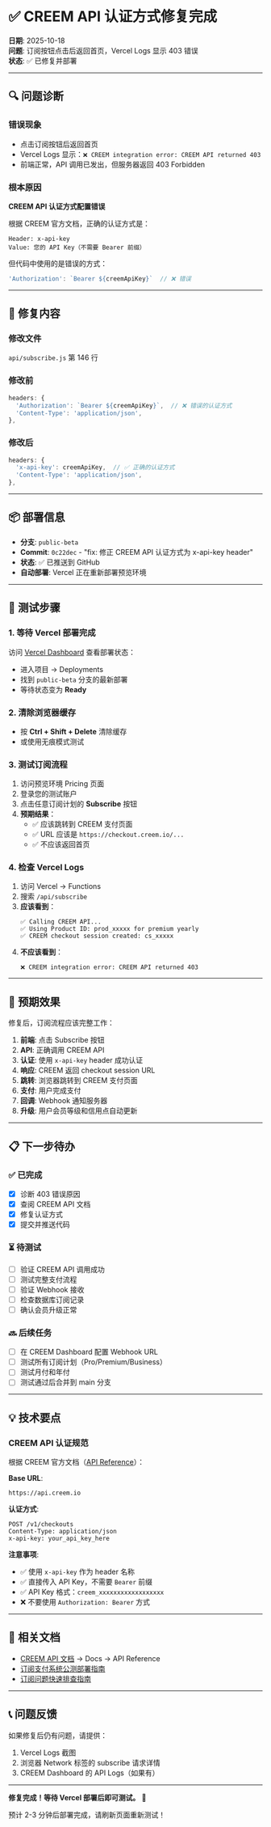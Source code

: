 # ✅ CREEM API 认证方式修复完成

**日期**: 2025-10-18  
**问题**: 订阅按钮点击后返回首页，Vercel Logs 显示 403 错误  
**状态**: ✅ 已修复并部署

---

## 🔍 问题诊断

### 错误现象
- 点击订阅按钮后返回首页
- Vercel Logs 显示：`❌ CREEM integration error: CREEM API returned 403`
- 前端正常，API 调用已发出，但服务器返回 403 Forbidden

### 根本原因
**CREEM API 认证方式配置错误**

根据 CREEM 官方文档，正确的认证方式是：
```
Header: x-api-key
Value: 您的 API Key（不需要 Bearer 前缀）
```

但代码中使用的是错误的方式：
```javascript
'Authorization': `Bearer ${creemApiKey}`  // ❌ 错误
```

---

## 🔧 修复内容

### 修改文件
`api/subscribe.js` 第 146 行

### 修改前
```javascript
headers: {
  'Authorization': `Bearer ${creemApiKey}`,  // ❌ 错误的认证方式
  'Content-Type': 'application/json',
},
```

### 修改后
```javascript
headers: {
  'x-api-key': creemApiKey,  // ✅ 正确的认证方式
  'Content-Type': 'application/json',
},
```

---

## 📦 部署信息

- **分支**: `public-beta`
- **Commit**: `0c22dec` - "fix: 修正 CREEM API 认证方式为 x-api-key header"
- **状态**: ✅ 已推送到 GitHub
- **自动部署**: Vercel 正在重新部署预览环境

---

## 🧪 测试步骤

### 1. 等待 Vercel 部署完成

访问 [Vercel Dashboard](https://vercel.com/dashboard) 查看部署状态：
- 进入项目 → Deployments
- 找到 `public-beta` 分支的最新部署
- 等待状态变为 **Ready**

### 2. 清除浏览器缓存

- 按 **Ctrl + Shift + Delete** 清除缓存
- 或使用无痕模式测试

### 3. 测试订阅流程

1. 访问预览环境 Pricing 页面
2. 登录您的测试账户
3. 点击任意订阅计划的 **Subscribe** 按钮
4. **预期结果**：
   - ✅ 应该跳转到 CREEM 支付页面
   - ✅ URL 应该是 `https://checkout.creem.io/...`
   - ✅ 不应该返回首页

### 4. 检查 Vercel Logs

1. 访问 Vercel → Functions
2. 搜索 `/api/subscribe`
3. **应该看到**：
   ```
   ✅ Calling CREEM API...
   ✅ Using Product ID: prod_xxxxx for premium yearly
   ✅ CREEM checkout session created: cs_xxxxx
   ```
4. **不应该看到**：
   ```
   ❌ CREEM integration error: CREEM API returned 403
   ```

---

## 🎯 预期效果

修复后，订阅流程应该完整工作：

1. **前端**: 点击 Subscribe 按钮
2. **API**: 正确调用 CREEM API
3. **认证**: 使用 `x-api-key` header 成功认证
4. **响应**: CREEM 返回 checkout session URL
5. **跳转**: 浏览器跳转到 CREEM 支付页面
6. **支付**: 用户完成支付
7. **回调**: Webhook 通知服务器
8. **升级**: 用户会员等级和信用点自动更新

---

## 📋 下一步待办

### ✅ 已完成
- [x] 诊断 403 错误原因
- [x] 查阅 CREEM API 文档
- [x] 修复认证方式
- [x] 提交并推送代码

### ⏳ 待测试
- [ ] 验证 CREEM API 调用成功
- [ ] 测试完整支付流程
- [ ] 验证 Webhook 接收
- [ ] 检查数据库订阅记录
- [ ] 确认会员升级正常

### 🔜 后续任务
- [ ] 在 CREEM Dashboard 配置 Webhook URL
- [ ] 测试所有订阅计划（Pro/Premium/Business）
- [ ] 测试月付和年付
- [ ] 测试通过后合并到 main 分支

---

## 💡 技术要点

### CREEM API 认证规范

根据 CREEM 官方文档（[API Reference](https://dashboard.creem.io)）：

**Base URL**:
```
https://api.creem.io
```

**认证方式**:
```http
POST /v1/checkouts
Content-Type: application/json
x-api-key: your_api_key_here
```

**注意事项**:
- ✅ 使用 `x-api-key` 作为 header 名称
- ✅ 直接传入 API Key，不需要 `Bearer` 前缀
- ✅ API Key 格式：`creem_xxxxxxxxxxxxxxxxxx`
- ❌ 不要使用 `Authorization: Bearer` 方式

---

## 🔗 相关文档

- [CREEM API 文档](https://dashboard.creem.io) → Docs → API Reference
- [订阅支付系统公测部署指南](./✅_订阅支付系统公测部署指南_2025_10_18.md)
- [订阅问题快速排查指南](./🔧_订阅问题快速排查指南.md)

---

## 📞 问题反馈

如果修复后仍有问题，请提供：
1. Vercel Logs 截图
2. 浏览器 Network 标签的 subscribe 请求详情
3. CREEM Dashboard 的 API Logs（如果有）

---

**修复完成！等待 Vercel 部署后即可测试。** 🎉

预计 2-3 分钟后部署完成，请刷新页面重新测试！


